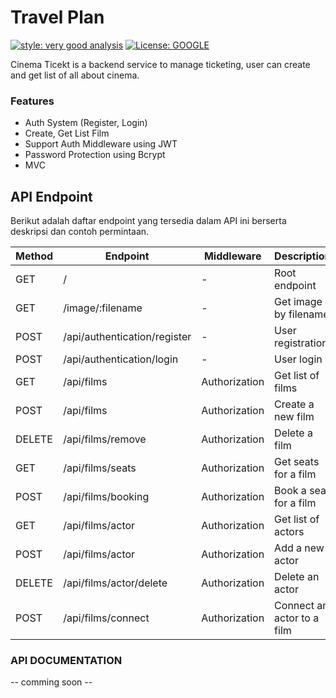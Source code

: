 # Travel Plan

[![style: very good analysis][very_good_analysis_badge]][very_good_analysis_link]
[![License: GOOGLE][license_badge]][license_link]

Cinema Ticekt is a backend service to manage ticketing, user can create and get list of all about cinema.

### Features
- Auth System (Register, Login)
- Create, Get List Film
- Support Auth Middleware using JWT
- Password Protection using Bcrypt
- MVC

## API Endpoint
Berikut adalah daftar endpoint yang tersedia dalam API ini berserta deskripsi dan contoh permintaan.

| Method | Endpoint                        | Middleware        | Description                              |
| ------ | ------------------------------- | ----------------- | ---------------------------------------- |
| GET    | /                               | -                 | Root endpoint                            |
| GET    | /image/:filename                | -                 | Get image by filename                    |
| POST   | /api/authentication/register    | -                 | User registration                        |
| POST   | /api/authentication/login       | -                 | User login                               |
| GET    | /api/films                      | Authorization     | Get list of films                        |
| POST   | /api/films                      | Authorization     | Create a new film                        |
| DELETE | /api/films/remove               | Authorization     | Delete a film                            |
| GET    | /api/films/seats                | Authorization     | Get seats for a film                     |
| POST   | /api/films/booking              | Authorization     | Book a seat for a film                   |
| GET    | /api/films/actor                | Authorization     | Get list of actors                       |
| POST   | /api/films/actor                | Authorization     | Add a new actor                          |
| DELETE | /api/films/actor/delete         | Authorization     | Delete an actor                          |
| POST   | /api/films/connect              | Authorization     | Connect an actor to a film               |

### API DOCUMENTATION
-- comming soon --

[license_badge]: https://img.shields.io/badge/license-MIT-blue.svg
[license_link]: https://opensource.org/licenses/MIT
[very_good_analysis_badge]: https://img.shields.io/badge/style-very_good_analysis-B22C89.svg
[very_good_analysis_link]: https://pub.dev/packages/very_good_analysis
